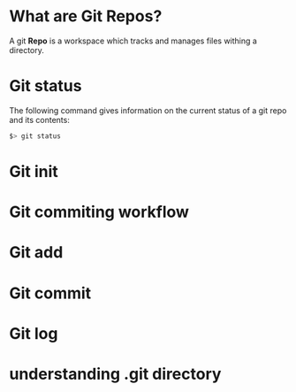 # What are Git Repos?
A git **Repo** is a workspace which tracks and manages files withing a directory.  

# Git status
The following command gives information on the current status of a git repo and its contents:
```bash
$> git status
```

# Git init




# Git commiting workflow


# Git add


# Git commit


# Git log


# understanding .git directory




